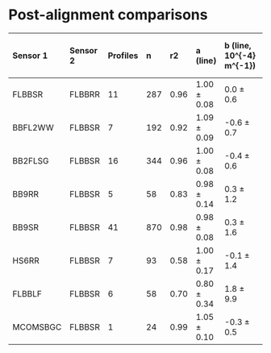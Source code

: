 # Post-alignment comparisons  
| Sensor 1 | Sensor 2 | Profiles | n | r2 | a (line) | b (line, 10^{-4} m^{-1}) | b (offset, 10^{-4} m^{-1}) |  
|:---------|:---------|:---------|:--|:---|:--|:--|:--|  
| FLBBSR | FLBBRR | 11 | 287 | 0.96 | 1.00 &pm; 0.08 | 0.0 &pm; 0.6 | -0.0 &pm; 0.6 |  
| BBFL2WW | FLBBSR | 7 | 192 | 0.92 | 1.09 &pm; 0.09 | -0.6 &pm; 0.7 | -0.2 &pm; 0.6 |  
| BB2FLSG | FLBBSR | 16 | 344 | 0.96 | 1.00 &pm; 0.08 | -0.4 &pm; 0.6 | -0.4 &pm; 0.6 |  
| BB9RR | FLBBSR | 5 | 58 | 0.83 | 0.98 &pm; 0.14 | 0.3 &pm; 1.2 | 0.1 &pm; 0.7 |  
| BB9SR | FLBBSR | 41 | 870 | 0.98 | 0.98 &pm; 0.08 | 0.3 &pm; 1.6 | 0.2 &pm; 1.6 |  
| HS6RR | FLBBSR | 7 | 93 | 0.58 | 1.00 &pm; 0.17 | -0.1 &pm; 1.4 | -0.1 &pm; 0.9 |  
| FLBBLF | FLBBSR | 6 | 58 | 0.70 | 0.80 &pm; 0.34 | 1.8 &pm; 9.9 | 0.4 &pm; 12.4 |  
| MCOMSBGC | FLBBSR | 1 | 24 | 0.99 | 1.05 &pm; 0.10 | -0.3 &pm; 0.5 | -0.1 &pm; 0.5 |  
